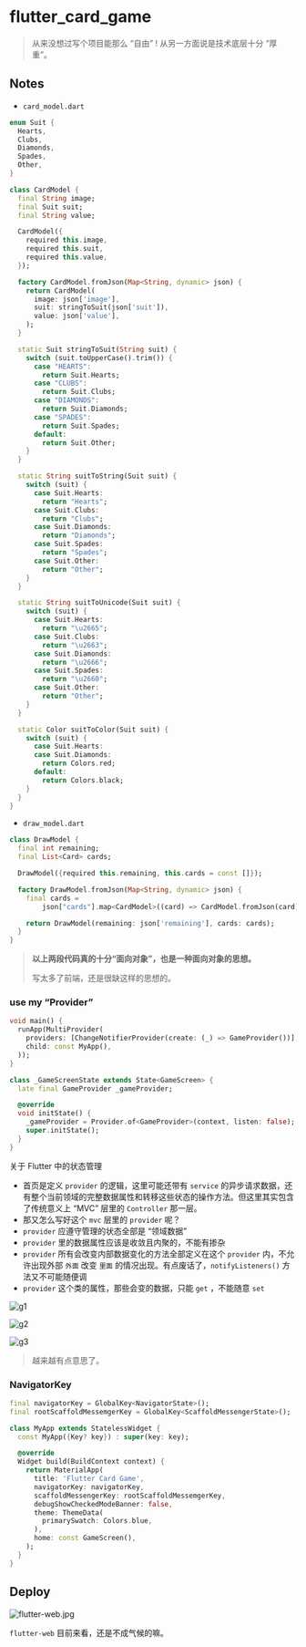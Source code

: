 # flutter_card_game

> 从来没想过写个项目能那么 “自由” ! 从另一方面说是技术底层十分 “厚重”。

## Notes

- `card_model.dart`

```dart
enum Suit {
  Hearts,
  Clubs,
  Diamonds,
  Spades,
  Other,
}

class CardModel {
  final String image;
  final Suit suit;
  final String value;

  CardModel({
    required this.image,
    required this.suit,
    required this.value,
  });

  factory CardModel.fromJson(Map<String, dynamic> json) {
    return CardModel(
      image: json['image'],
      suit: stringToSuit(json['suit']),
      value: json['value'],
    );
  }

  static Suit stringToSuit(String suit) {
    switch (suit.toUpperCase().trim()) {
      case "HEARTS":
        return Suit.Hearts;
      case "CLUBS":
        return Suit.Clubs;
      case "DIAMONDS":
        return Suit.Diamonds;
      case "SPADES":
        return Suit.Spades;
      default:
        return Suit.Other;
    }
  }

  static String suitToString(Suit suit) {
    switch (suit) {
      case Suit.Hearts:
        return "Hearts";
      case Suit.Clubs:
        return "Clubs";
      case Suit.Diamonds:
        return "Diamonds";
      case Suit.Spades:
        return "Spades";
      case Suit.Other:
        return "Other";
    }
  }

  static String suitToUnicode(Suit suit) {
    switch (suit) {
      case Suit.Hearts:
        return "\u2665";
      case Suit.Clubs:
        return "\u2663";
      case Suit.Diamonds:
        return "\u2666";
      case Suit.Spades:
        return "\u2660";
      case Suit.Other:
        return "Other";
    }
  }

  static Color suitToColor(Suit suit) {
    switch (suit) {
      case Suit.Hearts:
      case Suit.Diamonds:
        return Colors.red;
      default:
        return Colors.black;
    }
  }
}
```

- `draw_model.dart`

```dart
class DrawModel {
  final int remaining;
  final List<Card> cards;

  DrawModel({required this.remaining, this.cards = const []});

  factory DrawModel.fromJson(Map<String, dynamic> json) {
    final cards =
        json["cards"].map<CardModel>((card) => CardModel.fromJson(card)).toList();

    return DrawModel(remaining: json['remaining'], cards: cards);
  }
}
```

> **以上两段代码真的十分“面向对象”，也是一种面向对象的思想。**
>
> 写太多了前端，还是很缺这样的思想的。

### use my “Provider”

```dart
void main() {
  runApp(MultiProvider(
    providers: [ChangeNotifierProvider(create: (_) => GameProvider())],
    child: const MyApp(),
  ));
}
```

```dart
class _GameScreenState extends State<GameScreen> {
  late final GameProvider _gameProvider;

  @override
  void initState() {
    _gameProvider = Provider.of<GameProvider>(context, listen: false);
    super.initState();
  }
}
```

关于 Flutter 中的状态管理

- 首页是定义 `provider` 的逻辑，这里可能还带有 `service` 的异步请求数据，还有整个当前领域的完整数据属性和转移这些状态的操作方法。但这里其实包含了传统意义上 “MVC” 层里的 `Controller` 那一层。
- 那又怎么写好这个 `mvc` 层里的 `provider` 呢？
- `provider` 应遵守管理的状态全部是 “领域数据”
- `provider` 里的数据属性应该是收敛且内聚的，不能有掺杂
- `provider` 所有会改变内部数据变化的方法全部定义在这个 `provider` 内，不允许出现外部 `外面` 改变 `里面` 的情况出现。有点废话了，`notifyListeners()` 方法又不可能随便调
- `provider` 这个类的属性，那些会变的数据，只能 `get` ，不能随意 `set`

![g1](assets/deck1.gif)

![g2](assets/deck2.gif)

![g3](assets/deck3.gif)

> 越来越有点意思了。

### NavigatorKey

```dart
final navigatorKey = GlobalKey<NavigatorState>();
final rootScaffoldMessemgerKey = GlobalKey<ScaffoldMessengerState>();

class MyApp extends StatelessWidget {
  const MyApp({Key? key}) : super(key: key);

  @override
  Widget build(BuildContext context) {
    return MaterialApp(
      title: 'Flutter Card Game',
      navigatorKey: navigatorKey,
      scaffoldMessengerKey: rootScaffoldMessemgerKey,
      debugShowCheckedModeBanner: false,
      theme: ThemeData(
        primarySwatch: Colors.blue,
      ),
      home: const GameScreen(),
    );
  }
}
```

## Deploy

![flutter-web.jpg](assets/flutter-web.jpg)

`flutter-web` 目前来看，还是不成气候的嘛。
